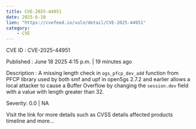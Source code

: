 ```yaml
---
title: CVE-2025-44951
date: 2025-6-18
lien: "https://cvefeed.io/vuln/detail/CVE-2025-44951"
category:
    - CVE
---
```


CVE ID : CVE-2025-44951

Published :  June 18
2025
4:15 p.m. | 19 minutes ago

Description : A missing length check in `ogs_pfcp_dev_add` function from PFCP library
used by both smf and upf in open5gs 2.7.2 and earlier
allows a local attacker to cause a Buffer Overflow by changing the `session.dev` field with a value with length greater than 32.

Severity: 0.0 | NA

Visit the link for more details
such as CVSS details
affected products
timeline
and more...
